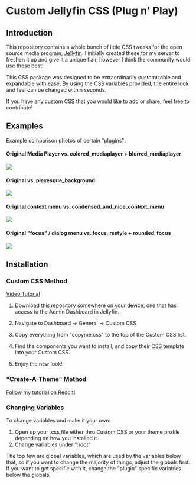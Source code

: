 # Custom Jellyfin CSS (Plug n' Play)

## Introduction

This repository contains a whole bunch of little CSS tweaks for the open source media program, [Jellyfin](https://github.com/jellyfin/jellyfin). I initially created these for my server to freshen it up and give it a unique flair, however I think the community would use these best!

This CSS package was designed to be extraordinarily customizable and expandable with ease. By using the CSS variables provided, the entire look and feel can be changed within seconds.

If you have any custom CSS that you would like to add or share, feel free to contribute!

## Examples

Example comparison photos of certain "plugins":

#### Original Media Player vs. colored_mediaplayer + blurred_mediaplayer
![](https://i.imgur.com/j527kqG.png)

#### Original vs. plexesque_background
![](https://i.imgur.com/bDIGXyU.png)

#### Original context menu vs. condensed_and_nice_context_menu
![](https://i.imgur.com/h3PYHCD.png)

#### Original "focus" / dialog menu vs. focus_restyle + rounded_focus
![](https://i.imgur.com/bILuR6d.png)


## Installation

### Custom CSS Method

[Video Tutorial](https://streamable.com/3j0ej1)

1. Download this repository somewhere on your device, one that has access to the Admin Dashboard in Jellyfin.


2. Navigate to Dashboard -> General -> Custom CSS


3. Copy everything from "copyme.css" to the top of the Custom CSS list.


4. Find the components you want to install, and copy their CSS template into your Custom CSS.


5. Enjoy the new look!

### "Create-A-Theme" Method

[Follow my tutorial on Reddit!](https://www.reddit.com/r/jellyfin/comments/emlwpv/how_to_add_custom_themes_into_jellyfin/)

### Changing Variables

To change variables and make it your own:
1. Open up your .css file either thru Custom CSS or your theme profile depending on how you installed it.
2. Change variables under ":root"

The top few are global variables, which are used by the variables below that, so if you want to change the majority of things, adjust the globals first. If you want to get specific with it, change the "plugin" specific variables below the globals.
